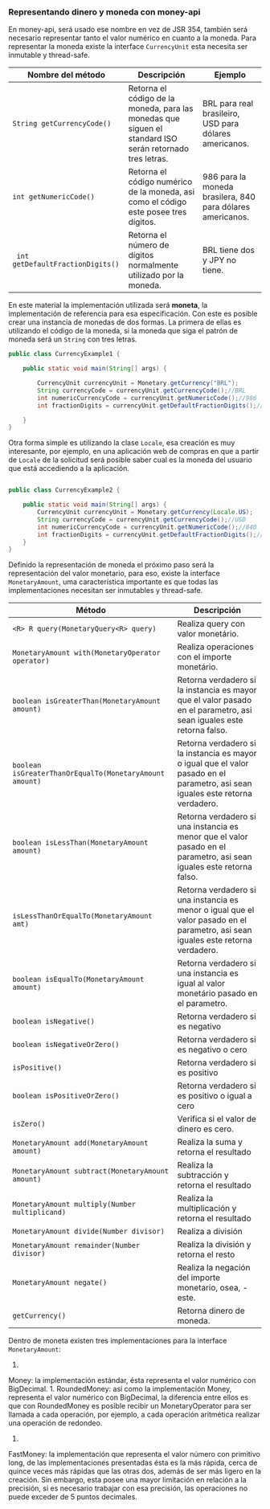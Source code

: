 ### Representando dinero y moneda con money-api



En money-api, será usado ese nombre en vez de JSR 354, también será necesario representar tanto el valor numérico en cuanto a la moneda. Para representar la moneda existe la interface ```CurrencyUnit``` esta necesita ser inmutable y thread-safe.

|Nombre del método| Descripción |Ejemplo|
| -- | -- | -- |
|```String getCurrencyCode()```|Retorna el código de la moneda, para las monedas que siguen el standard ISO serán retornado tres letras.|BRL para real brasileiro, USD para dólares americanos.
|```int getNumericCode()```|Retorna el código numérico de la moneda, asi como el código este posee tres dígitos.|986 para la moneda brasilera, 840 para dólares americanos.|
|``` int getDefaultFractionDigits()``` |Retorna el número de dígitos normalmente utilizado por la moneda.|BRL tiene dos y JPY no tiene.|


En este material la implementación utilizada será **moneta**, la implementación de referencia para esa especificación. Con este es posible crear una instancia de monedas de dos formas. La primera de ellas es utilizando el código de la moneda, si la moneda que siga el patrón de moneda será un ```String``` con tres letras.


```java
public class CurrencyExample1 {

    public static void main(String[] args) {

        CurrencyUnit currencyUnit = Monetary.getCurrency("BRL");
        String currencyCode = currencyUnit.getCurrencyCode();//BRL
        int numericCurrencyCode = currencyUnit.getNumericCode();//986
        int fractionDigits = currencyUnit.getDefaultFractionDigits();//2

    }
}
```

Otra forma simple es utilizando la clase ```Locale```, esa creación es muy interesante, por ejemplo, en una aplicación web de compras en que a partir de ```Locale``` de la solicitud será posible saber cual es la moneda del usuario que está accediendo a la aplicación.

```java

public class CurrencyExample2 {

    public static void main(String[] args) {
        CurrencyUnit currencyUnit = Monetary.getCurrency(Locale.US);
        String currencyCode = currencyUnit.getCurrencyCode();//USD
        int numericCurrencyCode = currencyUnit.getNumericCode();//840
        int fractionDigits = currencyUnit.getDefaultFractionDigits();//2
    }
}

```

Definido la representación de moneda el próximo paso será la representación del valor monetario, para eso, existe la interface ```MonetaryAmount```, uma característica importante es que todas las implementaciones necesitan ser inmutables y thread-safe. 

|Método| Descripción|
| -- | -- |
|```<R> R query(MonetaryQuery<R> query)```|Realiza query con valor monetário.|
|```MonetaryAmount with(MonetaryOperator operator)```|Realiza operaciones con el importe monetário.|
|```boolean isGreaterThan(MonetaryAmount amount)```|Retorna verdadero si la instancia es mayor que el valor pasado en el  parametro, asi sean iguales este retorna falso.|
|```boolean   isGreaterThanOrEqualTo(MonetaryAmount amount)```|Retorna verdadero si la instancia es mayor o igual que el valor pasado en el parametro, asi sean iguales este retorna verdadero.|
|```boolean isLessThan(MonetaryAmount amount)```|Retorna verdadero si una instancia es menor que el valor pasado en el  parametro, asi sean iguales este retorna falso.|
|```isLessThanOrEqualTo(MonetaryAmount amt)```|Retorna verdadero si una instancia es menor o igual que el valor pasado en el parametro, asi sean iguales este retorna verdadero.|
|```boolean isEqualTo(MonetaryAmount amount)```|Retorna verdadero si una instancia es igual al valor monetário pasado en el parametro.|
|```boolean isNegative()```|Retorna verdadero si es negativo|
|```boolean isNegativeOrZero()```|Retorna verdadero si es negativo o cero|
|```isPositive()```|Retorna verdadero si es positivo|
|```boolean isPositiveOrZero()```|Retorna verdadero si es positivo o igual a cero|
|```isZero()```|Verifica si el valor de dinero es cero.|
|```MonetaryAmount add(MonetaryAmount amount)```|Realiza la suma y retorna el resultado|
|```MonetaryAmount subtract(MonetaryAmount amount)```|Realiza la subtracción y retorna el resultado|
|```MonetaryAmount multiply(Number multiplicand)```|Realiza la multiplicación y retorna el resultado|
|```MonetaryAmount divide(Number divisor)```|Realiza a división|
|```MonetaryAmount remainder(Number divisor)```|Realiza la división y retorna el resto|
|```MonetaryAmount negate()```|Realiza la negación del importe monetario, osea, -este.
|```getCurrency()```|Retorna dinero de moneda.|

Dentro de moneta existen tres implementaciones para la interface ```MonetaryAmount```:


1. 
Money: la implementación estándar, ésta representa el valor numérico con BigDecimal.
1. 
RoundedMoney: así como la implementación Money, representa el valor numérico con BigDecimal, la diferencia entre ellos es que con RoundedMoney es posible recibir un MonetaryOperator para ser llamada a cada operación, por ejemplo, a cada operación aritmética realizar una operación de redondeo.

1. 
FastMoney: la implementación que representa el valor número con primitivo long, de las implementaciones presentadas ésta es la más rápida, cerca de quince veces más rápidas que las otras dos, además de ser más ligero en la creación. Sin embargo, esta posee una mayor limitación en relación a la precisión, si es necesario trabajar con esa precisión, las operaciones no puede exceder de 5 puntos decimales.
